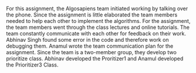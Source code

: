 For this assignment, the Algosapiens team initiated working by talking over the phone.
Since the assignment is little elaborated the team members needed to help each other to implement the algorithms. 
For the assignment, the team members went through the class lectures and online tutorials. 
The team constantly communicate with each other for feedback on their work.
Abhinav Singh found some error in the code and therefore work on debugging them. 
Anamul wrote the team communication plan for the assignment. 
Since the team is a two-member group, they develop two prioritize class. 
Abhinav developed the Proritizer1 and Anamul developed the Prioritizer3 Class.
